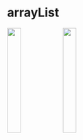 # arrayList

<img src="https://user-images.githubusercontent.com/72177982/144418625-e574f8de-b19d-41c1-847c-e37a7fbe6f40.png" width="25%"> <img src="https://user-images.githubusercontent.com/72177982/144418640-b08804a1-e022-4261-903a-6f429da0c30c.png" width="25%">

